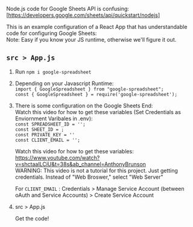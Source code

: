 Node.js code for Google Sheets API is confusing: [https://developers.google.com/sheets/api/quickstart/nodejs]

This is an example configuration of a React App that has understandable code for configuring Google Sheets: <br />
Note: Easy if you know your JS runtime, otherwise we'll figure it out.

## `src > App.js`

1. Run `npm i google-spreadsheet`
  
2. Depending on your Javascript Runtime: <br />
   `import { GoogleSpreadsheet } from "google-spreadsheet";`<br />
   `const { GoogleSpreadsheet } = require('google-spreadsheet');`
   
3. There is some configuration on the Google Sheets End: <br /> Watch this video for how to get these variables (Set Credentials as Enviornment Varibales in .env): <br />
    `const SPREADSHEET_ID = '';`<br />
    `const SHEET_ID = ;`<br />
    `const PRIVATE_KEY = ''`<br />
    `const CLIENT_EMAIL = '';`<br />
    
    Watch this video for how to get these variables: https://www.youtube.com/watch?v=shctaaILCiU&t=38s&ab_channel=AnthonyBrunson<br />
    WARNING: This video is not a tutorial for this project. Just getting credentials. Instead of "Web Broswer," select "Web Server"
    
    For `CLIENT_EMAIL` : Credentials > Manage Service Account (between oAuth and Service Accounts) > Create Service Account

4. src > App.js 
    
    Get the code!
    
